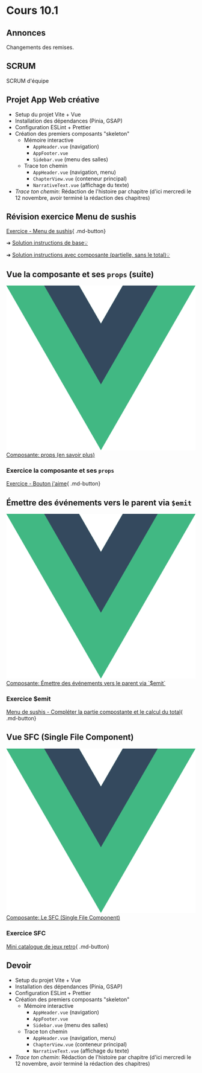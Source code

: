 # Cours 10.1
<!-- 3 novembre -->

## Annonces

Changements des remises.

## SCRUM

SCRUM d'équipe

## Projet App Web créative

- Setup du projet Vite + Vue 
- Installation des dépendances (Pinia, GSAP)
- Configuration ESLint + Prettier
- Création des premiers composants "skeleton"
  - Mémoire interactive
    - `AppHeader.vue` (navigation)
    - `AppFooter.vue`
    - `Sidebar.vue` (menu des salles)
  - Trace ton chemin
    - `AppHeader.vue` (navigation, menu)
    - `ChapterView.vue` (conteneur principal)
    - `NarrativeText.vue` (affichage du texte)
- *Trace ton chemin*: Rédaction de l'histoire par chapitre (d'ici mercredi le 12 novembre, avoir terminé la rédaction des chapitres)

## Révision exercice Menu de sushis

[Exercice - Menu de sushis](https://tim-montmorency.com/timdoc/582-518MO/exercices/sushis/){ .md-button}

➜ [Solution instructions de base💡](https://cmontmorency365-my.sharepoint.com/:f:/g/personal/mariem_ouellet_cmontmorency_qc_ca/EhtC7SIixSJBgmnqcpJHT9YBdJE-3Q31KJRaOIOgiWyySw?e=wPw9A3)

➜ [Solution instructions avec composante (partielle, sans le total)💡](https://cmontmorency365-my.sharepoint.com/:f:/g/personal/mariem_ouellet_cmontmorency_qc_ca/Es-siVfM7OtNjn7_Q3xCghsBcLierKi6KqNczpNX8nzb_Q?e=Y6ahig) 


## Vue la composante et ses `props` (suite)

<div class="class-content-link">
  <img src="./vue/assets/logo-vue.svg">
  <a href="./vue/props.html">Composante: props (en savoir plus)</a>
</div>

### Exercice la composante et ses `props`

[Exercice - Bouton j'aime](./exercices/vue-btn-jaime/index.md){ .md-button}

## Émettre des événements vers le parent via `$emit`

<div class="class-content-link">
  <img src="./vue/assets/logo-vue.svg">
  <a href="./vue/emit.html">Composante: Émettre des événements vers le parent via `$emit`</a>
</div>

### Exercice $emit

[Menu de sushis - Compléter la partie compostante et le calcul du total](https://tim-montmorency.com/timdoc/582-518MO/exercices/sushis-total/#requis-vue---composante-prix-total){ .md-button}

<!-- ➜ [Solution instructions avec composante et le calcul du total💡](https://cmontmorency365-my.sharepoint.com/:f:/g/personal/mariem_ouellet_cmontmorency_qc_ca/Eqn9ipdhnKpKoqIkHDITICoBlltEz5UwU_XImShgklHAeg?e=P8Z7yH) -->


## Vue SFC (Single File Component)

<div class="class-content-link">
  <img src="./vue/assets/logo-vue.svg">
  <a href="./vue/sfc.html">Composante: Le SFC (Single File Component)</a>
</div>


### Exercice SFC

[Mini catalogue de jeux retro](./exercices/vue-catalogue-jeux-retro/index.md){ .md-button}



<!---
+
https://tim-montmorency.com/timdoc/582-518MO/exercices/jeu-defense/ < il faut que je fasse la solution avec composante
-->



## Devoir

- Setup du projet Vite + Vue 
- Installation des dépendances (Pinia, GSAP) 
- Configuration ESLint + Prettier
- Création des premiers composants "skeleton"
  - Mémoire interactive
    - `AppHeader.vue` (navigation)
    - `AppFooter.vue`
    - `Sidebar.vue` (menu des salles)
  - Trace ton chemin
    - `AppHeader.vue` (navigation, menu)
    - `ChapterView.vue` (conteneur principal)
    - `NarrativeText.vue` (affichage du texte)
- *Trace ton chemin*: Rédaction de l'histoire par chapitre (d'ici mercredi le 12 novembre, avoir terminé la rédaction des chapitres)


<!--
TUTEUR MOMO-BOT
<button class="btn-open-modal place-bottom-right" data-modal="momobot">🤖</button>

<div class="modal" id="modal-momobot">
  <div class="modal-content">
    <span class="close">&times;</span>
    <iframe src="https://tuteur-ai-web5.netlify.app" width="100%" style="width: 100%; height: 80vh;"></iframe>
  </div>
</div>
-->
